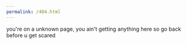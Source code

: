 ```yaml
---
permalink: /404.html
---
```

you're on a unknown page, you ain't getting anything here so go back before u get scared
<style>
        body {
      background-image: url('https://media.discordapp.net/attachments/989761825212104745/1029972307768254586/lelel.jpg');
      background-repeat: no-repeat;
    }
    </style>
